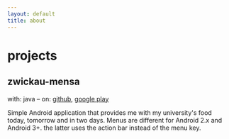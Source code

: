 ```yaml
---
layout: default
title: about
---
```


projects
========

zwickau-mensa
-------------
with: java &ndash; on:
[github](https://play.google.com/store/apps/details?id=net.mabako.zwickau.mensa),
[google play](https://github.com/mabako/zwickau-mensa)

Simple Android application that provides me with my university's food today,
tomorrow and in two days. Menus are different for Android 2.x and Android 3+.
the latter uses the action bar instead of the menu key.
